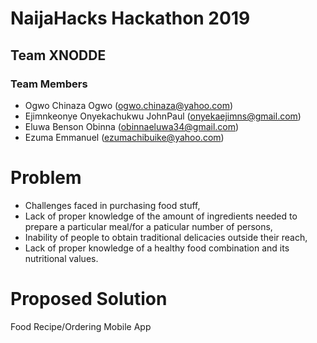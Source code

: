 # NaijaHacks Hackathon 2019

## Team XNODDE

### Team Members
  - Ogwo Chinaza Ogwo (ogwo.chinaza@yahoo.com)
  - Ejimnkeonye Onyekachukwu JohnPaul (onyekaejimns@gmail.com)
  - Eluwa Benson Obinna (obinnaeluwa34@gmail.com)
  - Ezuma Emmanuel (ezumachibuike@yahoo.com)
# Problem
  - Challenges faced in purchasing food stuff, 
  - Lack of proper knowledge of the amount of ingredients needed to prepare a particular meal/for a paticular number of persons, 
  - Inability of people to obtain traditional delicacies outside their reach, 
  - Lack of proper knowledge of a healthy food combination and its nutritional values.

# Proposed Solution

Food Recipe/Ordering Mobile App
